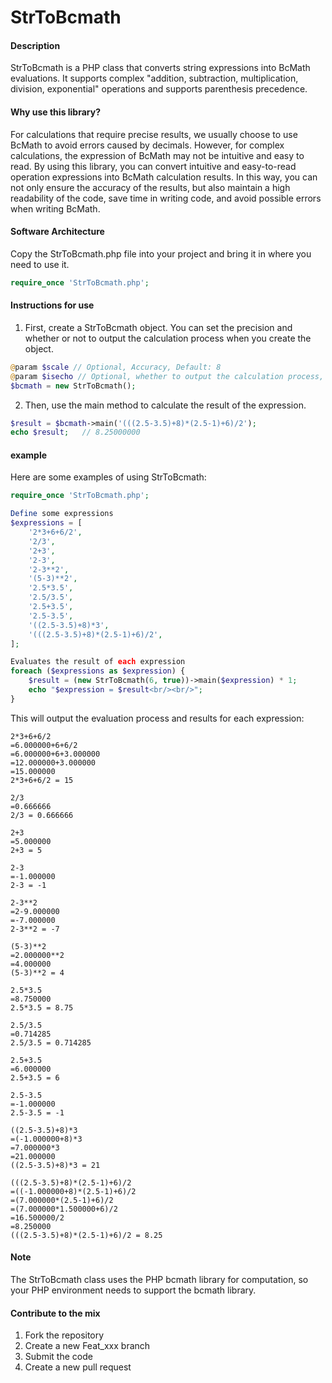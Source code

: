 # StrToBcmath

#### Description

StrToBcmath is a PHP class that converts string expressions into BcMath evaluations. It supports complex "addition, subtraction, multiplication, division, exponential" operations and supports parenthesis precedence.

#### Why use this library?

For calculations that require precise results, we usually choose to use BcMath to avoid errors caused by decimals. However, for complex calculations, the expression of BcMath may not be intuitive and easy to read. By using this library, you can convert intuitive and easy-to-read operation expressions into BcMath calculation results. In this way, you can not only ensure the accuracy of the results, but also maintain a high readability of the code, save time in writing code, and avoid possible errors when writing BcMath.

#### Software Architecture

Copy the StrToBcmath.php file into your project and bring it in where you need to use it.

```php
require_once 'StrToBcmath.php';
```

#### Instructions for use

1. First, create a StrToBcmath object. You can set the precision and whether or not to output the calculation process when you create the object.

```php
@param $scale // Optional, Accuracy, Default: 8
@param $isecho // Optional, whether to output the calculation process, default value: false
$bcmath = new StrToBcmath();
```

2. Then, use the main method to calculate the result of the expression.

```php
$result = $bcmath->main('(((2.5-3.5)+8)*(2.5-1)+6)/2');
echo $result;   // 8.25000000
```

#### example

Here are some examples of using StrToBcmath:

```php
require_once 'StrToBcmath.php';

Define some expressions
$expressions = [
    '2*3+6+6/2',
    '2/3',
    '2+3',
    '2-3',
    '2-3**2',
    '(5-3)**2',
    '2.5*3.5',
    '2.5/3.5',
    '2.5+3.5',
    '2.5-3.5',
    '((2.5-3.5)+8)*3',
    '(((2.5-3.5)+8)*(2.5-1)+6)/2',
];

Evaluates the result of each expression
foreach ($expressions as $expression) {
    $result = (new StrToBcmath(6, true))->main($expression) * 1;
    echo "$expression = $result<br/><br/>";
}
```

This will output the evaluation process and results for each expression:

```
2*3+6+6/2
=6.000000+6+6/2
=6.000000+6+3.000000
=12.000000+3.000000
=15.000000
2*3+6+6/2 = 15

2/3
=0.666666
2/3 = 0.666666

2+3
=5.000000
2+3 = 5

2-3
=-1.000000
2-3 = -1

2-3**2
=2-9.000000
=-7.000000
2-3**2 = -7

(5-3)**2
=2.000000**2
=4.000000
(5-3)**2 = 4

2.5*3.5
=8.750000
2.5*3.5 = 8.75

2.5/3.5
=0.714285
2.5/3.5 = 0.714285

2.5+3.5
=6.000000
2.5+3.5 = 6

2.5-3.5
=-1.000000
2.5-3.5 = -1

((2.5-3.5)+8)*3
=(-1.000000+8)*3
=7.000000*3
=21.000000
((2.5-3.5)+8)*3 = 21

(((2.5-3.5)+8)*(2.5-1)+6)/2
=((-1.000000+8)*(2.5-1)+6)/2
=(7.000000*(2.5-1)+6)/2
=(7.000000*1.500000+6)/2
=16.500000/2
=8.250000
(((2.5-3.5)+8)*(2.5-1)+6)/2 = 8.25
```

#### Note

The StrToBcmath class uses the PHP bcmath library for computation, so your PHP environment needs to support the bcmath library.

#### Contribute to the mix

1. Fork the repository
2. Create a new Feat_xxx branch
3. Submit the code
4. Create a new pull request